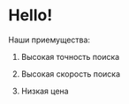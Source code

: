 # Hello!

Наши приемущества:

1. Высокая точность поиcка
   
2. Высокая скорость поиска
   
3. Низкая цена 